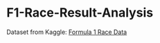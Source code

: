 # F1-Race-Result-Analysis

Dataset from Kaggle: [Formula 1 Race Data](https://www.kaggle.com/datasets/jtrotman/formula-1-race-data?select=races.csv)
